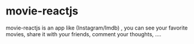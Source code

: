 # movie-reactjs
movie-reactjs is an app like (Instagram/Imdb) , you can see your favorite movies, share it with your friends, comment your thoughts, ....
